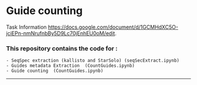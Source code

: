 # Guide counting 

Task Information https://docs.google.com/document/d/1GCMHdXC5O-jciEPn-nmNrufnbBy5D9Lc70jEnhEU0oM/edit. 
### This repository contains the code for :   
    - SeqSpec extraction (kallisto and StarSolo) (seqSecExtract.ipynb)
    - Guides metadata Extraction  (CountGuides.ipynb)
    - Guide counting  (CountGuides.ipynb)
    
---